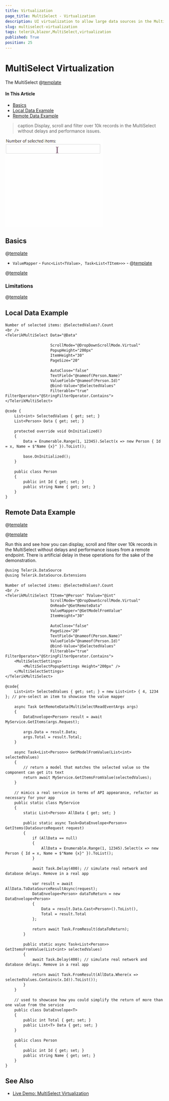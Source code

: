 ```yaml
---
title: Virtualization
page_title: MultiSelect - Virtualization
description: UI virtualization to allow large data sources in the MultiSelect for Blazor.
slug: multiselect-virtualization
tags: telerik,blazor,MultiSelect,virtualization
published: True
position: 25
---
```


# MultiSelect Virtualization

The MultiSelect @[template](/_contentTemplates/common/dropdowns-virtualization.md#value-proposition)

#### In This Article

* [Basics](#basics)
* [Local Data Example](#local-data-example)
* [Remote Data Example](#remote-data-example)


>caption Display, scroll and filter over 10k records in the MultiSelect without delays and performance issues.

![Virtual Scrolling of large local data](images/multiselect-virtual-scrolling-local.gif)


## Basics

@[template](/_contentTemplates/common/dropdowns-virtualization.md#basics-core)


* `ValueMapper` - `Func<List<TValue>, Task<List<TItem>>>` - @[template](/_contentTemplates/common/dropdowns-virtualization.md#value-mapper-text)

@[template](/_contentTemplates/common/dropdowns-virtualization.md#remote-data-specifics)

### Limitations

@[template](/_contentTemplates/common/dropdowns-virtualization.md#limitations)


## Local Data Example

````CSHTML
Number of selected items: @SelectedValues?.Count
<br />
<TelerikMultiSelect Data="@Data"

                    ScrollMode="@DropDownScrollMode.Virtual"
                    PopupHeight="200px"
                    ItemHeight="30"
                    PageSize="20"

                    AutoClose="false"
                    TextField="@nameof(Person.Name)"
                    ValueField="@nameof(Person.Id)"
                    @bind-Value="@SelectedValues"
                    Filterable="true" FilterOperator="@StringFilterOperator.Contains">
</TelerikMultiSelect>

@code {
    List<int> SelectedValues { get; set; }
    List<Person> Data { get; set; }

    protected override void OnInitialized()
    {
        Data = Enumerable.Range(1, 12345).Select(x => new Person { Id = x, Name = $"Name {x}" }).ToList();

        base.OnInitialized();
    }

    public class Person
    {
        public int Id { get; set; }
        public string Name { get; set; }
    }
}
````


## Remote Data Example

@[template](/_contentTemplates/common/dropdowns-virtualization.md#remote-data-sample-intro)

@[template](/_contentTemplates/common/dropdowns-virtualization.md#value-mapper-in-remote-example)

Run this and see how you can display, scroll and filter over 10k records in the MultiSelect without delays and performance issues from a remote endpoint. There is artificial delay in these operations for the sake of the demonstration.

````CSHTML
@using Telerik.DataSource
@using Telerik.DataSource.Extensions

Number of selected items: @SelectedValues?.Count
<br />
<TelerikMultiSelect TItem="@Person" TValue="@int"
                    ScrollMode="@DropDownScrollMode.Virtual"
                    OnRead="@GetRemoteData"
                    ValueMapper="@GetModelFromValue"
                    ItemHeight="30"
                    
                    AutoClose="false"
                    PageSize="20"
                    TextField="@nameof(Person.Name)"
                    ValueField="@nameof(Person.Id)"
                    @bind-Value="@SelectedValues"
                    Filterable="true" FilterOperator="@StringFilterOperator.Contains">
    <MultiSelectSettings>
        <MultiSelectPopupSettings Height="200px" />
    </MultiSelectSettings>
</TelerikMultiSelect>

@code{
    List<int> SelectedValues { get; set; } = new List<int> { 4, 1234 }; // pre-select an item to showcase the value mapper

    async Task GetRemoteData(MultiSelectReadEventArgs args)
    {
        DataEnvelope<Person> result = await MyService.GetItems(args.Request);

        args.Data = result.Data;
        args.Total = result.Total;
    }

    async Task<List<Person>> GetModelFromValue(List<int> selectedValues)
    {
        // return a model that matches the selected value so the component can get its text
        return await MyService.GetItemsFromValue(selectedValues);
    }

    // mimics a real service in terms of API appearance, refactor as necessary for your app
    public static class MyService
    {
        static List<Person> AllData { get; set; }

        public static async Task<DataEnvelope<Person>> GetItems(DataSourceRequest request)
        {
            if (AllData == null)
            {
                AllData = Enumerable.Range(1, 12345).Select(x => new Person { Id = x, Name = $"Name {x}" }).ToList();
            }

            await Task.Delay(400); // simulate real network and database delays. Remove in a real app

            var result = await AllData.ToDataSourceResultAsync(request);
            DataEnvelope<Person> dataToReturn = new DataEnvelope<Person>
            {
                Data = result.Data.Cast<Person>().ToList(),
                Total = result.Total
            };

            return await Task.FromResult(dataToReturn);
        }

        public static async Task<List<Person>> GetItemsFromValue(List<int> selectedValues)
        {
            await Task.Delay(400); // simulate real network and database delays. Remove in a real app

            return await Task.FromResult(AllData.Where(x => selectedValues.Contains(x.Id)).ToList());
        }
    }

    // used to showcase how you could simplify the return of more than one value from the service
    public class DataEnvelope<T>
    {
        public int Total { get; set; }
        public List<T> Data { get; set; }
    }

    public class Person
    {
        public int Id { get; set; }
        public string Name { get; set; }
    }
}
````


## See Also

  * [Live Demo: MultiSelect Virtualization](https://demos.telerik.com/blazor-ui/multieselect/virtualization)
   
  
